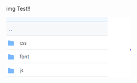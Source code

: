 img Test!!

![image-20200702100952466](../assets/images/2020-07-02-second-post/image-20200702100952466.png)